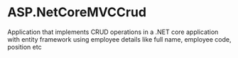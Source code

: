# ASP.NetCoreMVCCrud
Application that implements CRUD operations in a .NET core application with entity framework using employee details like full name, employee code, position etc
